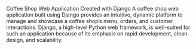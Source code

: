 Coffee Shop Web Application Created with Django
A coffee shop web application built using Django provides an intuitive, dynamic platform to manage and showcase a coffee shop’s menu, orders, and customer interactions. Django, a high-level Python web framework, is well-suited for such an application because of its emphasis on rapid development, clean design, and scalability.
